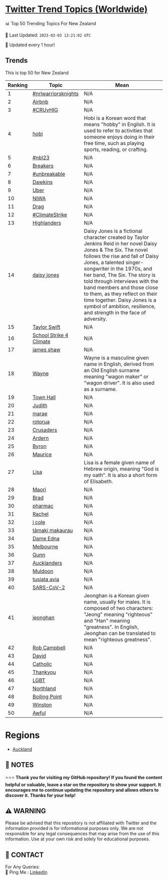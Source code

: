 [Twitter Trend Topics (Worldwide)](https://github.com/ErcinDedeoglu/Twitter-Trend-Topics)
==========


📊 Top 50 Trending Topics For New Zealand

📆 Last Updated: `2023-03-03 13:21:02 UTC`

🔧 Updated every 1 hour!


## Trends

This is top 50 for New Zealand

| Ranking | Topic | Mean |
| ------- | ------------ | ------------ |
| 1 | [#nrlwarriorsknights](http://twitter.com/search?q=%23nrlwarriorsknights) | N/A |
| 2 | [Airbnb](http://twitter.com/search?q=Airbnb) | N/A |
| 3 | [#CRUvHIG](http://twitter.com/search?q=%23CRUvHIG) | N/A |
| 4 | [hobi](http://twitter.com/search?q=hobi) | Hobi is a Korean word that means "hobby" in English. It is used to refer to activities that someone enjoys doing in their free time, such as playing sports, reading, or crafting. |
| 5 | [#nbl23](http://twitter.com/search?q=%23nbl23) | N/A |
| 6 | [Breakers](http://twitter.com/search?q=Breakers) | N/A |
| 7 | [#unbreakable](http://twitter.com/search?q=%23unbreakable) | N/A |
| 8 | [Dawkins](http://twitter.com/search?q=Dawkins) | N/A |
| 9 | [Uber](http://twitter.com/search?q=Uber) | N/A |
| 10 | [NIWA](http://twitter.com/search?q=NIWA) | N/A |
| 11 | [Drag](http://twitter.com/search?q=Drag) | N/A |
| 12 | [#ClimateStrike](http://twitter.com/search?q=%23ClimateStrike) | N/A |
| 13 | [Highlanders](http://twitter.com/search?q=Highlanders) | N/A |
| 14 | [daisy jones](http://twitter.com/search?q=daisy+jones) | Daisy Jones is a fictional character created by Taylor Jenkins Reid in her novel Daisy Jones & The Six. The novel follows the rise and fall of Daisy Jones, a talented singer-songwriter in the 1970s, and her band, The Six. The story is told through interviews with the band members and those close to them, as they reflect on their time together. Daisy Jones is a symbol of ambition, resilience, and strength in the face of adversity. |
| 15 | [Taylor Swift](http://twitter.com/search?q=Taylor+Swift) | N/A |
| 16 | [School Strike 4 Climate](http://twitter.com/search?q=School+Strike+4+Climate) | N/A |
| 17 | [james shaw](http://twitter.com/search?q=james+shaw) | N/A |
| 18 | [Wayne](http://twitter.com/search?q=Wayne) | Wayne is a masculine given name in English, derived from an Old English surname meaning "wagon maker" or "wagon driver". It is also used as a surname. |
| 19 | [Town Hall](http://twitter.com/search?q=Town+Hall) | N/A |
| 20 | [Judith](http://twitter.com/search?q=Judith) | N/A |
| 21 | [marae](http://twitter.com/search?q=marae) | N/A |
| 22 | [rotorua](http://twitter.com/search?q=rotorua) | N/A |
| 23 | [Crusaders](http://twitter.com/search?q=Crusaders) | N/A |
| 24 | [Ardern](http://twitter.com/search?q=Ardern) | N/A |
| 25 | [Byron](http://twitter.com/search?q=Byron) | N/A |
| 26 | [Maurice](http://twitter.com/search?q=Maurice) | N/A |
| 27 | [Lisa](http://twitter.com/search?q=Lisa) | Lisa is a female given name of Hebrew origin, meaning "God is my oath". It is also a short form of Elisabeth. |
| 28 | [Maori](http://twitter.com/search?q=Maori) | N/A |
| 29 | [Brad](http://twitter.com/search?q=Brad) | N/A |
| 30 | [pharmac](http://twitter.com/search?q=pharmac) | N/A |
| 31 | [Rachel](http://twitter.com/search?q=Rachel) | N/A |
| 32 | [j cole](http://twitter.com/search?q=j+cole) | N/A |
| 33 | [tāmaki makaurau](http://twitter.com/search?q=t%c4%81maki+makaurau) | N/A |
| 34 | [Dame Edna](http://twitter.com/search?q=Dame+Edna) | N/A |
| 35 | [Melbourne](http://twitter.com/search?q=Melbourne) | N/A |
| 36 | [Gunn](http://twitter.com/search?q=Gunn) | N/A |
| 37 | [Aucklanders](http://twitter.com/search?q=Aucklanders) | N/A |
| 38 | [Muldoon](http://twitter.com/search?q=Muldoon) | N/A |
| 39 | [tusiata avia](http://twitter.com/search?q=tusiata+avia) | N/A |
| 40 | [SARS-CoV-2](http://twitter.com/search?q=SARS-CoV-2) | N/A |
| 41 | [jeonghan](http://twitter.com/search?q=jeonghan) | Jeonghan is a Korean given name, usually for males. It is composed of two characters: "Jeong" meaning "righteous" and "Han" meaning "greatness". In English, Jeonghan can be translated to mean "righteous greatness". |
| 42 | [Rob Campbell](http://twitter.com/search?q=Rob+Campbell) | N/A |
| 43 | [David](http://twitter.com/search?q=David) | N/A |
| 44 | [Catholic](http://twitter.com/search?q=Catholic) | N/A |
| 45 | [Thankyou](http://twitter.com/search?q=Thankyou) | N/A |
| 46 | [LGBT](http://twitter.com/search?q=LGBT) | N/A |
| 47 | [Northland](http://twitter.com/search?q=Northland) | N/A |
| 48 | [Boiling Point](http://twitter.com/search?q=Boiling+Point) | N/A |
| 49 | [Winston](http://twitter.com/search?q=Winston) | N/A |
| 50 | [Awful](http://twitter.com/search?q=Awful) | N/A |



# Regions

* [Auckland](</New Zealand/Auckland.md>)



## 📝 NOTES

⭐⭐⭐ **Thank you for visiting my GitHub repository! If you found the content helpful or valuable, leave a star on the repository to show your support. It encourages me to continue updating the repository and allows others to discover it. Thanks for your help!**


## ⚠️ WARNING

Please be advised that this repository is not affiliated with Twitter and the information provided is for informational purposes only. We are not responsible for any legal consequences that may arise from the use of this information. Use at your own risk and solely for educational purposes.


## 📨 CONTACT

 For Any Queries:  
            🏓 Ping Me : [LinkedIn](https://www.linkedin.com/in/ercindedeoglu/)
